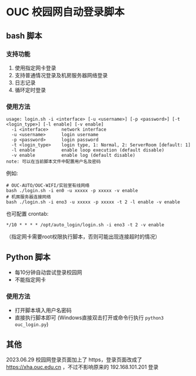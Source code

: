 
# OUC 校园网自动登录脚本

## bash 脚本

### 支持功能

1. 使用指定网卡登录
2. 支持普通情况登录及机房服务器网络登录
3. 日志记录
4. 循环定时登录

### 使用方法

```shell
usage: login.sh -i <interface> [-u <username>] [-p <password>] [-t <login_type>] [-l enable] [-v enable]
  -i <interface>     network interface
  -u <username>      login username
  -p <password>      login password
  -t <login_type>    login type, 1: Normal, 2: ServerRoom [default: 1]
  -l enable          enable loop execution (default disable)
  -v enable          enable log (default disable)
note: 可以在当前脚本文件中配置用户名及密码
```

例如:

```shell
# OUC-AUTO/OUC-WIFI/实验室有线网络 
bash ./login.sh -i en0 -u xxxxx -p xxxxx -v enable
# 机房服务器连接网络
bash ./login.sh -i eno3 -u xxxxx -p xxxxx -t 2 -l enable -v enable
```

也可配置 crontab:

```shell
*/10 * * * * /opt/auto_login/login.sh -i eno3 -t 2 -v enable
```
（指定网卡需要root权限执行脚本，否则可能出现连接超时的情况）

## Python 脚本

- 每10分钟自动尝试登录校园网
- 不能指定网卡

### 使用方法

- 打开脚本填入用户名密码
- 直接执行脚本即可 (Windows直接双击打开或命令行执行 `python3 ouc_login.py`)


## 其他

2023.06.29 校园网登录页面加上了 https，登录页面改成了 https://xha.ouc.edu.cn ，不过不影响原来的 192.168.101.201 登录
